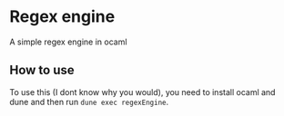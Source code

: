 # Regex engine
A simple regex engine in ocaml 

## How to use
To use this (I dont know why you would), you need to install ocaml and dune and
then run `dune exec regexEngine`.
